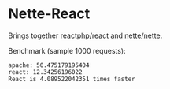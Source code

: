 # Nette-React

Brings together [reactphp/react](https://github.com/reactphp/react) and [nette/nette](https://github.com/nette/nette).

Benchmark (sample 1000 requests):
```
apache: 50.475179195404
react: 12.34256196022
React is 4.089522042351 times faster
```
